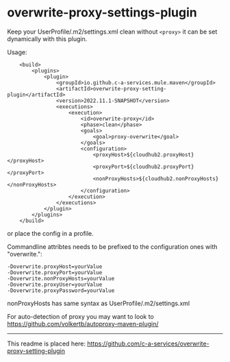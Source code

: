 # overwrite-proxy-settings-plugin

Keep your UserProfile/.m2/settings.xml clean without `<proxy>` it can be set dynamically with this plugin.


Usage:

```
	<build>
		<plugins>
			<plugin>
				<groupId>io.github.c-a-services.mule.maven</groupId>
				<artifactId>overwrite-proxy-setting-plugin</artifactId>
				<version>2022.11.1-SNAPSHOT</version>
				<executions>
					<execution>
						<id>overwrite-proxy</id>
						<phase>clean</phase>
						<goals>
							<goal>proxy-overwrite</goal>
						</goals>
						<configuration>
							<proxyHost>${cloudhub2.proxyHost}</proxyHost>
							<proxyPort>${cloudhub2.proxyPort}</proxyPort>
							<nonProxyHosts>${cloudhub2.nonProxyHosts}</nonProxyHosts>
						</configuration>
					</execution>
				</executions>
			</plugin>
		</plugins>
	</build>
```

or place the config in a profile.

Commandline attribtes needs to be prefixed to the configuration ones with "overwrite.":

```
-Doverwrite.proxyHost=yourValue
-Doverwrite.proxyPort=yourValue
-Doverwrite.nonProxyHosts=yourValue
-Doverwrite.proxyUser=yourValue
-Doverwrite.proxyPassword=yourValue
```

nonProxyHosts has same syntax as UserProfile/.m2/settings.xml

For auto-detection of proxy you may want to look to <https://github.com/volkertb/autoproxy-maven-plugin/>

---
This readme is placed here: <https://github.com/c-a-services/overwrite-proxy-setting-plugin>